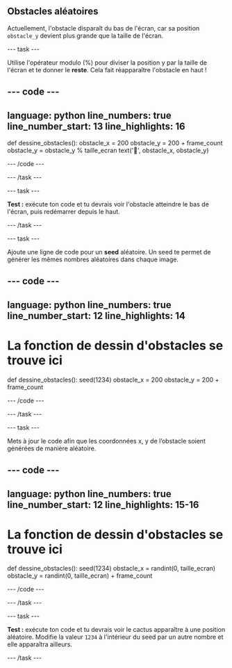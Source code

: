 ## Obstacles aléatoires


Actuellement, l'obstacle disparaît du bas de l'écran, car sa position `obstacle_y` devient plus grande que la taille de l'écran.

--- task ---

Utilise l'opérateur modulo (%) pour diviser la position y par la taille de l'écran et te donner le **reste**. Cela fait réapparaître l'obstacle en haut !

--- code ---
---
language: python
line_numbers: true
line_number_start: 13
line_highlights: 16
---
 
def dessine_obstacles():
    obstacle_x = 200
    obstacle_y = 200 + frame_count
    obstacle_y = obstacle_y % taille_ecran
    text('🌵', obstacle_x, obstacle_y) 
  
--- /code ---

--- /task ---

--- task ---

**Test :** exécute ton code et tu devrais voir l'obstacle atteindre le bas de l'écran, puis redémarrer depuis le haut.

--- /task ---

--- task ---

Ajoute une ligne de code pour un **seed** aléatoire. Un seed te permet de générer les mêmes nombres aléatoires dans chaque image.

--- code ---
---
language: python
line_numbers: true
line_number_start: 12
line_highlights: 14
---
 
# La fonction de dessin d'obstacles se trouve ici
def dessine_obstacles():
    seed(1234)
    obstacle_x = 200
    obstacle_y = 200 + frame_count

--- /code ---

--- /task ---

--- task ---

Mets à jour le code afin que les coordonnées x, y de l’obstacle soient générées de manière aléatoire.

--- code ---
---
language: python
line_numbers: true
line_number_start: 12
line_highlights: 15-16
---
 
# La fonction de dessin d'obstacles se trouve ici
def dessine_obstacles():
    seed(1234)
    obstacle_x = randint(0, taille_ecran)
    obstacle_y = randint(0, taille_ecran) + frame_count

--- /code ---

--- /task ---

--- task ---

**Test :** exécute ton code et tu devrais voir le cactus apparaître à une position aléatoire. Modifie la valeur `1234` à l'intérieur du seed par un autre nombre et elle apparaîtra ailleurs.

--- /task ---
